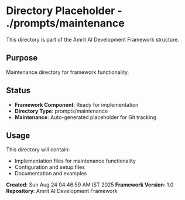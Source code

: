 # Directory Placeholder - ./prompts/maintenance

This directory is part of the Amrit AI Development Framework structure.

## Purpose
Maintenance directory for framework functionality.

## Status
- **Framework Component**: Ready for implementation
- **Directory Type**: prompts/maintenance
- **Maintenance**: Auto-generated placeholder for Git tracking

## Usage
This directory will contain:
- Implementation files for maintenance functionality
- Configuration and setup files
- Documentation and examples

**Created**: Sun Aug 24 04:46:59 AM IST 2025
**Framework Version**: 1.0
**Repository**: Amrit AI Development Framework


